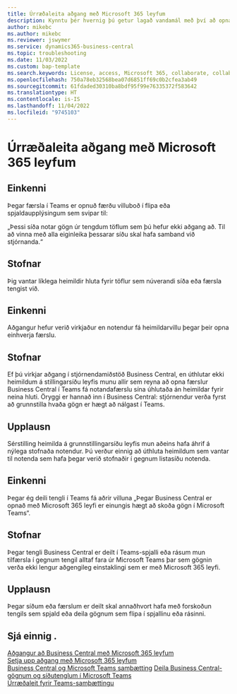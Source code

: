 ```yaml
---
title: Úrræðaleita aðgang með Microsoft 365 leyfum
description: Kynntu þér hvernig þú getur lagað vandamál með því að opna Business Central með aðeins Microsoft 365 leyfi.
author: mikebc
ms.author: mikebc
ms.reviewer: jswymer
ms.service: dynamics365-business-central
ms.topic: troubleshooting
ms.date: 11/03/2022
ms.custom: bap-template
ms.search.keywords: License, access, Microsoft 365, collaborate, collaboration, Teams, Microsoft Teams
ms.openlocfilehash: 750a78eb32568bea07d6851ff69c0b2cfea3ab49
ms.sourcegitcommit: 61fdaded30310ba8bdf95f99e76335372f583642
ms.translationtype: HT
ms.contentlocale: is-IS
ms.lasthandoff: 11/04/2022
ms.locfileid: "9745103"
---
```

# <a name="troubleshoot-access-with-microsoft-365-licenses"></a>Úrræðaleita aðgang með Microsoft 365 leyfum

## <a name="symptoms"></a>Einkenni

Þegar færsla í Teams er opnuð færðu villuboð í flipa eða spjaldaupplýsingum sem svipar til:

„Þessi síða notar gögn úr tengdum töflum sem þú hefur ekki aðgang að. Til að vinna með alla eiginleika þessarar síðu skal hafa samband við stjórnanda.“

## <a name="cause"></a>Stofnar

Þig vantar líklega heimildir hluta fyrir töflur sem núverandi síða eða færsla tengist við.

## <a name="symptoms"></a>Einkenni

Aðgangur hefur verið virkjaður en notendur fá heimildarvillu þegar þeir opna einhverja færslu.

## <a name="cause"></a>Stofnar

Ef þú virkjar aðgang í stjórnendamiðstöð Business Central, en úthlutar ekki heimildum á stillingarsíðu leyfis munu allir sem reyna að opna færslur Business Central í Teams fá notandafærslu sína úhlutaða án heimildar fyrir neina hluti. Öryggi er hannað inn í Business Central: stjórnendur verða fyrst að grunnstilla hvaða gögn er hægt að nálgast í Teams. 

## <a name="resolution"></a>Upplausn

Sérstilling heimilda á grunnstillingarsíðu leyfis mun aðeins hafa áhrif á nýlega stofnaða notendur. Þú verður einnig að úthluta heimildum sem vantar til notenda sem hafa þegar verið stofnaðir í gegnum listasíðu notenda. 

## <a name="symptoms"></a>Einkenni

Þegar ég deili tengli í Teams fá aðrir villuna „Þegar Business Central er opnað með Microsoft 365 leyfi er einungis hægt að skoða gögn í Microsoft Teams“.

## <a name="cause"></a>Stofnar

Þegar tengli Business Central er deilt í Teams-spjalli eða rásum mun tilfærsla í gegnum tengil alltaf fara úr Microsoft Teams þar sem gögnin verða ekki lengur aðgengileg einstaklingi sem er með Microsoft 365 leyfi.

## <a name="resolution"></a>Upplausn

Þegar síðum eða færslum er deilt skal annaðhvort hafa með forskoðun tengils sem spjald eða deila gögnum sem flipa í spjallinu eða rásinni.

## <a name="see-also"></a>Sjá einnig .

[Aðgangur að Business Central með Microsoft 365 leyfum](admin-access-with-m365-license.md#minimum-requirements)  
[Setja upp aðgang með Microsoft 365 leyfum](admin-access-with-m365-license-setup.md)  
[Business Central og Microsoft Teams samþætting](across-teams-overview.md)
[Deila Business Central-gögnum og síðutenglum í Microsoft Teams](across-working-with-teams.md)  
[Úrræðaleit fyrir Teams-samþættingu](admin-teams-troubleshooting.md)  